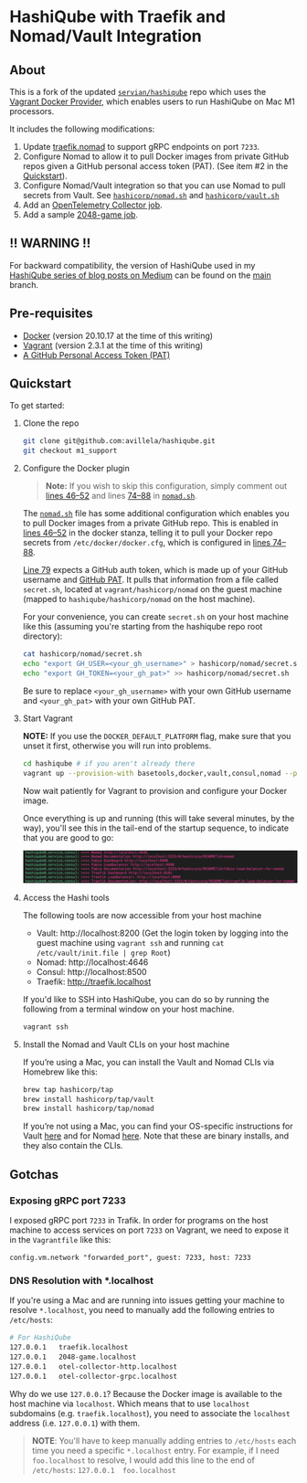 # HashiQube with Traefik and Nomad/Vault Integration

## About

This is a fork of the updated [`servian/hashiqube`](https://github.com/servian/hashiqube) repo which uses the [Vagrant Docker Provider](https://developer.hashicorp.com/vagrant/docs/providers/docker), which enables users to run HashiQube on Mac M1 processors.

It includes the following modifications:

1. Update [traefik.nomad](hashicorp/nomad/jobs/traefik.nomad) to support gRPC endpoints on port `7233`.
2. Configure Nomad to allow it to pull Docker images from private GitHub repos given a GitHub personal access token (PAT). (See item #2 in the [Quickstart](#quickstart)).
4. Configure Nomad/Vault integration so that you can use Nomad to pull secrets from Vault. See [`hashicorp/nomad.sh`](hashicorp/nomad.sh) and [`hashicorp/vault.sh`](hashicorp/vault.sh)
5. Add an [OpenTelemetry Collector job](hashicorp/nomad/jobs/otel-collector.nomad).
6. Add a sample [2048-game job](hashicorp/nomad/jobs/2048-game.nomad).

## !! WARNING !!

For backward compatibility, the version of HashiQube used in my [HashiQube series of blog posts on Medium](https://medium.com/@adri-v/list/hashiqube-bfdcb9c84e10) can be found on the [main](https://github.com/avillela/hashiqube/blob/main/README.md) branch.

## Pre-requisites

* [Docker](https://www.docker.com) (version 20.10.17 at the time of this writing)
* [Vagrant](https://www.vagrantup.com/) (version 2.3.1 at the time of this writing)
* [A GitHub Personal Access Token (PAT)](https://docs.github.com/en/authentication/keeping-your-account-and-data-secure/creating-a-personal-access-token)

## Quickstart

To get started:

1. Clone the repo

    ```bash
    git clone git@github.com:avillela/hashiqube.git
    git checkout m1_support
    ```

2. Configure the Docker plugin

    > **Note:** If you wish to skip this configuration, simply comment out [lines 46–52](hashicorp/nomad.sh#L46-L52) and lines [74–88](hashicorp/nomad.sh#L74-L88) in [`nomad.sh`](hashicorp/nomad.sh).

    The [`nomad.sh`](hashicorp/nomad.sh) file has some additional configuration which enables you to pull Docker images from a private GitHub repo. This is enabled in [lines 46–52](hashicorp/nomad.sh#L46-L52) in the docker stanza, telling it to pull your Docker repo secrets from `/etc/docker/docker.cfg`, which is configured in [lines 74–88](hashicorp/nomad.sh#L74-L88).

    [Line 79](hashicorp/nomad.sh#L79) expects a GitHub auth token, which is made up of your GitHub username and [GitHub PAT](https://docs.github.com/en/authentication/keeping-your-account-and-data-secure/creating-a-personal-access-token). It pulls that information from a file called `secret.sh`, located at `vagrant/hashicorp/nomad` on the guest machine (mapped to `hashiqube/hashicorp/nomad` on the host machine).

    For your convenience, you can create `secret.sh` on your host machine like this (assuming you're starting from the hashiqube repo root directory):

    ```bash
    cat hashicorp/nomad/secret.sh
    echo "export GH_USER=<your_gh_username>" > hashicorp/nomad/secret.sh
    echo "export GH_TOKEN=<your_gh_pat>" >> hashicorp/nomad/secret.sh
    ```

    Be sure to replace `<your_gh_username>` with your own GitHub username and `<your_gh_pat>` with your own GitHub PAT.

4. Start Vagrant

    **NOTE:** If you use the `DOCKER_DEFAULT_PLATFORM` flag, make sure that you unset it first, otherwise you will run into problems.

    ```bash
    cd hashiqube # if you aren't already there
    vagrant up --provision-with basetools,docker,vault,consul,nomad --provider docker
    ```

    Now wait patiently for Vagrant to provision and configure your Docker image.

    Once everything is up and running (this will take several minutes, by the way), you'll see this in the tail-end of the startup sequence, to indicate that you are good to go:

    ![image info](images/hashiqube_startup_sequence.png)

5. Access the Hashi tools

    The following tools are now accessible from your host machine

    * Vault: http://localhost:8200 (Get the login token by logging into the guest machine using `vagrant ssh` and running `cat /etc/vault/init.file | grep Root`)
    * Nomad: http://localhost:4646
    * Consul: http://localhost:8500
    * Traefik: http://traefik.localhost

    If you'd like to SSH into HashiQube, you can do so by running the following from a terminal window on your host machine.

    ```bash
    vagrant ssh
    ```

6. Install the Nomad and Vault CLIs on your host machine

    If you’re using a Mac, you can install the Vault and Nomad CLIs via Homebrew like this:

    ```bash
    brew tap hashicorp/tap
    brew install hashicorp/tap/vault
    brew install hashicorp/tap/nomad
    ```

    If you’re not using a Mac, you can find your OS-specific instructions for Vault [here](https://medium.com/r/?url=https%3A%2F%2Fwww.vaultproject.io%2Fdownloads) and for Nomad [here](https://medium.com/r/?url=https%3A%2F%2Fwww.nomadproject.io%2Fdownloads). Note that these are binary installs, and they also contain the CLIs.

## Gotchas

### Exposing gRPC port 7233

I exposed gRPC port `7233` in Trafik. In order for programs on the host machine to access services on port `7233` on Vagrant, we need to expose it in the `Vagrantfile` like this:

```
config.vm.network "forwarded_port", guest: 7233, host: 7233
```

### DNS Resolution with *.localhost

If you're using a Mac and are running into issues getting your machine to resolve `*.localhost`, you need to manually add the following entries to `/etc/hosts`:

```bash
# For HashiQube
127.0.0.1   traefik.localhost
127.0.0.1   2048-game.localhost
127.0.0.1   otel-collector-http.localhost
127.0.0.1   otel-collector-grpc.localhost
```

Why do we use `127.0.0.1`? Because the Docker image is available to the host machine via `localhost`. Which means that to use `localhost` subdomains (e.g. `traefik.localhost`), you need to associate the `localhost` address (i.e. `127.0.0.1`) with them.

>**NOTE**: You'll have to keep manually adding entries to `/etc/hosts` each time you need a specific `*.localhost` entry. For example, if I need `foo.localhost` to resolve, I would add this line to the end of `/etc/hosts`: `127.0.0.1  foo.localhost`
